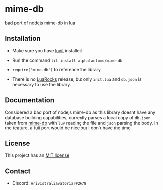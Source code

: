 # mime-db
bad port of nodejs mime-db in lua

## Installation
- Make sure you have [luvit](https://luvit.io/install.html) installed
- Run the command `lit install alphafantomu/mime-db`
- `require('mime-db')` to reference the library

- There is no [LuaRocks](https://luarocks.org/) release, but only `init.lua` and `db.json` is necessary to use the library.

## Documentation
Considered a bad port of nodejs mime-db as this library doesnt have any database building capabilities, currently parses a local copy of `db.json` taken from [mime-db](https://github.com/jshttp/mime-db/blob/master/db.json) with `luv` reading the file and `json` parsing the body. In the feature, a full port would be nice but I don't have the time.

## License
This project has an [MIT license](/LICENSE)

## Contact
- Discord: `Arivistraliavatoriar#2678`
